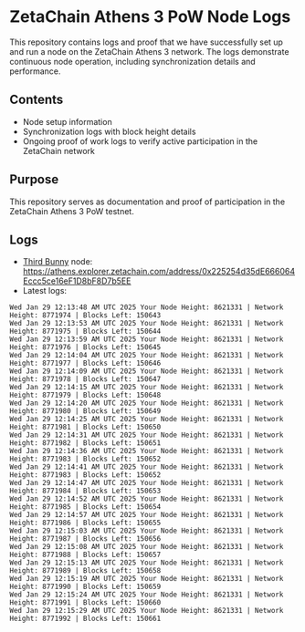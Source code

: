 # ZetaChain Athens 3 PoW Node Logs
This repository contains logs and proof that we have successfully set up and run a node on the ZetaChain Athens 3 network. The logs demonstrate continuous node operation, including synchronization details and performance.

## Contents
- Node setup information
- Synchronization logs with block height details
- Ongoing proof of work logs to verify active participation in the ZetaChain network

## Purpose
This repository serves as documentation and proof of participation in the ZetaChain Athens 3 PoW testnet.

## Logs

- [Third Bunny](https://thirdbunny.xyz/) node: https://athens.explorer.zetachain.com/address/0x225254d35dE666064Eccc5ce16eF1D8bF8D7b5EE
- Latest logs:
```
Wed Jan 29 12:13:48 AM UTC 2025 Your Node Height: 8621331 | Network Height: 8771974 | Blocks Left: 150643
Wed Jan 29 12:13:53 AM UTC 2025 Your Node Height: 8621331 | Network Height: 8771975 | Blocks Left: 150644
Wed Jan 29 12:13:59 AM UTC 2025 Your Node Height: 8621331 | Network Height: 8771976 | Blocks Left: 150645
Wed Jan 29 12:14:04 AM UTC 2025 Your Node Height: 8621331 | Network Height: 8771977 | Blocks Left: 150646
Wed Jan 29 12:14:09 AM UTC 2025 Your Node Height: 8621331 | Network Height: 8771978 | Blocks Left: 150647
Wed Jan 29 12:14:15 AM UTC 2025 Your Node Height: 8621331 | Network Height: 8771979 | Blocks Left: 150648
Wed Jan 29 12:14:20 AM UTC 2025 Your Node Height: 8621331 | Network Height: 8771980 | Blocks Left: 150649
Wed Jan 29 12:14:25 AM UTC 2025 Your Node Height: 8621331 | Network Height: 8771981 | Blocks Left: 150650
Wed Jan 29 12:14:31 AM UTC 2025 Your Node Height: 8621331 | Network Height: 8771982 | Blocks Left: 150651
Wed Jan 29 12:14:36 AM UTC 2025 Your Node Height: 8621331 | Network Height: 8771983 | Blocks Left: 150652
Wed Jan 29 12:14:41 AM UTC 2025 Your Node Height: 8621331 | Network Height: 8771983 | Blocks Left: 150652
Wed Jan 29 12:14:47 AM UTC 2025 Your Node Height: 8621331 | Network Height: 8771984 | Blocks Left: 150653
Wed Jan 29 12:14:52 AM UTC 2025 Your Node Height: 8621331 | Network Height: 8771985 | Blocks Left: 150654
Wed Jan 29 12:14:57 AM UTC 2025 Your Node Height: 8621331 | Network Height: 8771986 | Blocks Left: 150655
Wed Jan 29 12:15:03 AM UTC 2025 Your Node Height: 8621331 | Network Height: 8771987 | Blocks Left: 150656
Wed Jan 29 12:15:08 AM UTC 2025 Your Node Height: 8621331 | Network Height: 8771988 | Blocks Left: 150657
Wed Jan 29 12:15:13 AM UTC 2025 Your Node Height: 8621331 | Network Height: 8771989 | Blocks Left: 150658
Wed Jan 29 12:15:19 AM UTC 2025 Your Node Height: 8621331 | Network Height: 8771990 | Blocks Left: 150659
Wed Jan 29 12:15:24 AM UTC 2025 Your Node Height: 8621331 | Network Height: 8771991 | Blocks Left: 150660
Wed Jan 29 12:15:29 AM UTC 2025 Your Node Height: 8621331 | Network Height: 8771992 | Blocks Left: 150661
```
